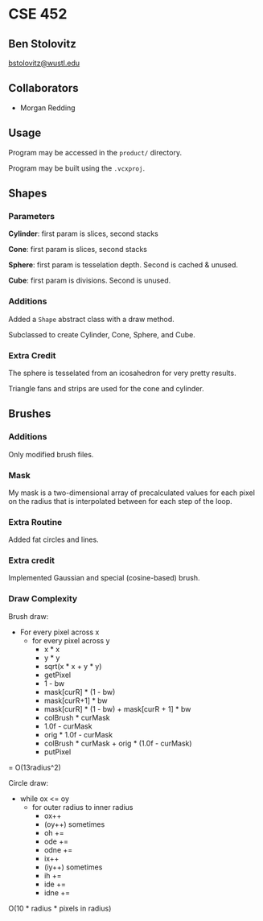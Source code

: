 # CSE 452
## Ben Stolovitz

bstolovitz@wustl.edu

## Collaborators

- Morgan Redding

## Usage

Program may be accessed in the `product/` directory.

Program may be built using the `.vcxproj`.

## Shapes

### Parameters

**Cylinder**: first param is slices, second stacks

**Cone**: first param is slices, second stacks

**Sphere**: first param is tesselation depth. Second is cached & unused.

**Cube**: first param is divisions. Second is unused.

### Additions

Added a `Shape` abstract class with a draw method.

Subclassed to create Cylinder, Cone, Sphere, and Cube.

### Extra Credit

The sphere is tesselated from an icosahedron for very pretty results.

Triangle fans and strips are used for the cone and cylinder.

## Brushes

### Additions

Only modified brush files.

### Mask

My mask is a two-dimensional array of precalculated values for each pixel on the radius
that is interpolated between for each step of the loop. 

### Extra Routine

Added fat circles and lines.

### Extra credit

Implemented Gaussian and special (cosine-based) brush.

### Draw Complexity

Brush draw:

- For every pixel across x
	- for every pixel across y
		- x * x
		- y * y
		- sqrt(x * x + y * y)
		- getPixel
		- 1 - bw
		- mask[curR] * (1 - bw)
		- mask[curR+1] * bw
		- mask[curR] * (1 - bw) + mask[curR + 1] * bw
		- colBrush * curMask
		- 1.0f - curMask
		- orig * 1.0f - curMask
		- colBrush * curMask + orig * (1.0f - curMask)
		- putPixel

= O(13radius^2)

Circle draw:

- while ox <= oy
	- for outer radius to inner radius
		- ox++
		- (oy++) sometimes
		- oh +=
		- ode +=
		- odne +=
		- ix++
		- (iy++) sometimes
		- ih +=
		- ide +=
		- idne +=

O(10 * radius * pixels in radius)
